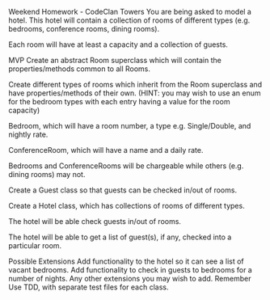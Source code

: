 Weekend Homework - CodeClan Towers
You are being asked to model a hotel. This hotel will contain a collection of rooms of different types (e.g. bedrooms, conference rooms, dining rooms).

Each room will have at least a capacity and a collection of guests.

MVP
Create an abstract Room superclass which will contain the properties/methods common to all Rooms.

Create different types of rooms which inherit from the Room superclass and have properties/methods of their own. (HINT: you may wish to use an enum for the bedroom types with each entry having a value for the room capacity)

Bedroom, which will have a room number, a type e.g. Single/Double, and nightly rate.

ConferenceRoom, which will have a name and a daily rate.

Bedrooms and ConferenceRooms will be chargeable while others (e.g. dining rooms) may not.

Create a Guest class so that guests can be checked in/out of rooms.

Create a Hotel class, which has collections of rooms of different types.

The hotel will be able check guests in/out of rooms.

The hotel will be able to get a list of guest(s), if any, checked into a particular room.

Possible Extensions
Add functionality to the hotel so it can see a list of vacant bedrooms.
Add functionality to check in guests to bedrooms for a number of nights.
Any other extensions you may wish to add.
Remember
Use TDD, with separate test files for each class.
